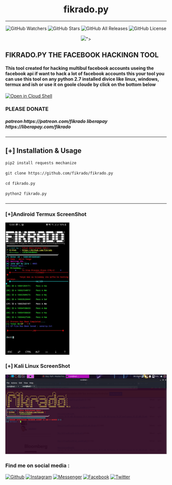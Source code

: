 
<p align="center">
  <h1 align="center">fikrado.py</h1>
</p>
<hr>
<p align="center">
  <img src="https://img.shields.io/github/watchers/fikrado/fikrado.py?label=Watchers&style=for-the-badge" alt="GitHub Watchers">
  <img src="https://img.shields.io/github/stars/fikrado/fikrado.py?style=for-the-badge" alt="GitHub Stars">
  <img src="https://img.shields.io/github/downloads/fikrado/fikrado.py/total?style=for-the-badge" alt="GitHub All Releases">
  <img src="https://img.shields.io/github/license/fikrado/fikrado.py?style=for-the-badge" alt="GitHub License">
</p>
<p align="center">
 <img height="250" src="<img src="/Yahye.jpg" >">
</p>

## FIKRADO.PY THE FACEBOOK HACKINGN TOOL 

<h4>
This tool created for hacking  multibul facebook accounts useing the facebook api if want to hack a lot of facebook accounts this your tool 
you can use this tool on any python 2.7 installed divice like linux, windows, termux and ish
or use it on goole cloude by click on the bottom below
</h4>

[![Open in Cloud Shell](https://user-images.githubusercontent.com/27065646/92304704-8d146d80-ef80-11ea-8c29-0deaabb1c702.png)](https://console.cloud.google.com/cloudshell/open?git_repo=https://github.com/fikrado/fikrado.py&tutorial=README.md) 


### PLEASE DONATE 
<h5>
patreon https://patreon.com/fikrado
liberapay https://liberapay.com/fikrado
</h5>

____________

## [+] Installation & Usage
```
pip2 install requests mechanize

git clone https://github.com/fikrado/fikrado.py

cd fikrado.py

python2 fikrado.py

```
###

____________

### [+]Andiroid Termux ScreenShot
<img width="200px" src="/PicsArt_09-11-08.26.12.jpg">

### [+] Kali Linux ScreenShot

<img width="600px" src="s1.png">

### Find me on social media :
[![Github](https://img.shields.io/badge/Github-fikrado-yellow?style=for-the-badge&logo=github)](https://github.com/fikrado)
[![Instagram](https://img.shields.io/badge/IG-%40mr__yahye-red?style=for-the-badge&logo=instagram)](https://www.instagram.com/mr__yahe)
[![Messenger](https://img.shields.io/badge/telegram-blue?style=for-the-badge&logo=telegram)](https://t.me/fikrado_hacker)
[![Facebook](https://img.shields.io/badge/facebook-black?style=for-the-badge&logo=Facebook)](https://facebook.com/fikrado4048063)
[![Twitter](https://img.shields.io/badge/Twitter-purple?style=for-the-badge&logo=Twitter)](https://twitter.com/fikrado1)
